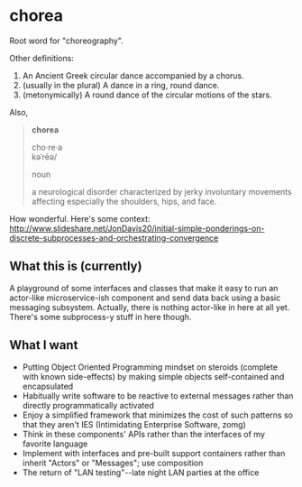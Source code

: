 # chorea

Root word for "choreography". 

Other definitions:

1. An Ancient Greek circular dance accompanied by a chorus.
2. (usually in the plural) A dance in a ring, round dance.
3. (metonymically) A round dance of the circular motions of the stars.

Also,

>**chorea**
>
> cho&#183;re&#183;a<br />k&#601;&#712;r&#275;&#601;/
>
> noun
>
> a neurological disorder characterized by jerky involuntary movements affecting especially the shoulders, hips, and face.


How wonderful. Here's some context: http://www.slideshare.net/JonDavis20/initial-simple-ponderings-on-discrete-subprocesses-and-orchestrating-convergence

## What this is (currently)

A playground of some interfaces and classes that make it easy to run an actor-like microservice-ish component and send data back using a basic messaging subsystem.
Actually, there is nothing actor-like in here at all yet. There's some subprocess-y stuff in here though.

## What I want

* Putting Object Oriented Programming mindset on steroids (complete with known side-effects) by making simple objects self-contained and encapsulated
* Habitually write software to be reactive to external messages rather than directly programmatically activated
* Enjoy a simplified framework that minimizes the cost of such patterns so that they aren't IES (Intimidating Enterprise Software, zomg)
* Think in these components' APIs rather than the interfaces of my favorite language
* Implement with interfaces and pre-built support containers rather than inherit "Actors" or "Messages"; use composition
* The return of "LAN testing"--late night LAN parties at the office
